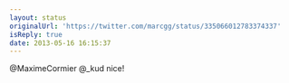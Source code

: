 ```yaml
---
layout: status
originalUrl: 'https://twitter.com/marcgg/status/335066012783374337'
isReply: true
date: 2013-05-16 16:15:37
---
```


@MaximeCormier @_kud nice!
